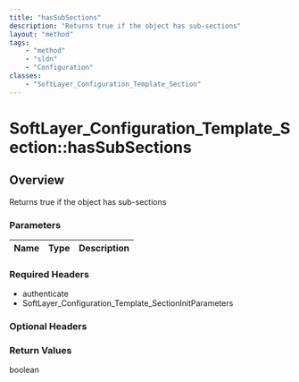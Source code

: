 ```yaml
---
title: "hasSubSections"
description: "Returns true if the object has sub-sections"
layout: "method"
tags:
    - "method"
    - "sldn"
    - "Configuration"
classes:
    - "SoftLayer_Configuration_Template_Section"
---
```

# SoftLayer_Configuration_Template_Section::hasSubSections
## Overview 
Returns true if the object has sub-sections 

### Parameters 
|Name | Type | Description |
| --- | --- | --- |


### Required Headers
* authenticate
* SoftLayer_Configuration_Template_SectionInitParameters

### Optional Headers

### Return Values
boolean
